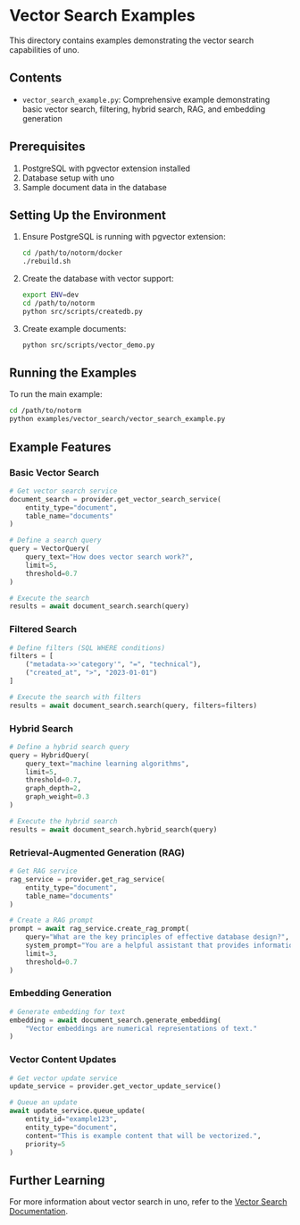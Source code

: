 # Vector Search Examples

This directory contains examples demonstrating the vector search capabilities of uno.

## Contents

- `vector_search_example.py`: Comprehensive example demonstrating basic vector search, filtering, hybrid search, RAG, and embedding generation

## Prerequisites

1. PostgreSQL with pgvector extension installed
2. Database setup with uno
3. Sample document data in the database

## Setting Up the Environment

1. Ensure PostgreSQL is running with pgvector extension:
   ```bash
   cd /path/to/notorm/docker
   ./rebuild.sh
   ```

2. Create the database with vector support:
   ```bash
   export ENV=dev
   cd /path/to/notorm
   python src/scripts/createdb.py
   ```

3. Create example documents:
   ```bash
   python src/scripts/vector_demo.py
   ```

## Running the Examples

To run the main example:

```bash
cd /path/to/notorm
python examples/vector_search/vector_search_example.py
```

## Example Features

### Basic Vector Search

```python
# Get vector search service
document_search = provider.get_vector_search_service(
    entity_type="document",
    table_name="documents"
)

# Define a search query
query = VectorQuery(
    query_text="How does vector search work?",
    limit=5,
    threshold=0.7
)

# Execute the search
results = await document_search.search(query)
```

### Filtered Search

```python
# Define filters (SQL WHERE conditions)
filters = [
    ("metadata->>'category'", "=", "technical"),
    ("created_at", ">", "2023-01-01")
]

# Execute the search with filters
results = await document_search.search(query, filters=filters)
```

### Hybrid Search

```python
# Define a hybrid search query
query = HybridQuery(
    query_text="machine learning algorithms",
    limit=5,
    threshold=0.7,
    graph_depth=2,
    graph_weight=0.3
)

# Execute the hybrid search
results = await document_search.hybrid_search(query)
```

### Retrieval-Augmented Generation (RAG)

```python
# Get RAG service
rag_service = provider.get_rag_service(
    entity_type="document",
    table_name="documents"
)

# Create a RAG prompt
prompt = await rag_service.create_rag_prompt(
    query="What are the key principles of effective database design?",
    system_prompt="You are a helpful assistant that provides information about databases.",
    limit=3,
    threshold=0.7
)
```

### Embedding Generation

```python
# Generate embedding for text
embedding = await document_search.generate_embedding(
    "Vector embeddings are numerical representations of text."
)
```

### Vector Content Updates

```python
# Get vector update service
update_service = provider.get_vector_update_service()

# Queue an update
await update_service.queue_update(
    entity_id="example123",
    entity_type="document",
    content="This is example content that will be vectorized.",
    priority=5
)
```

## Further Learning

For more information about vector search in uno, refer to the [Vector Search Documentation](../../docs/vector_search/overview.md).